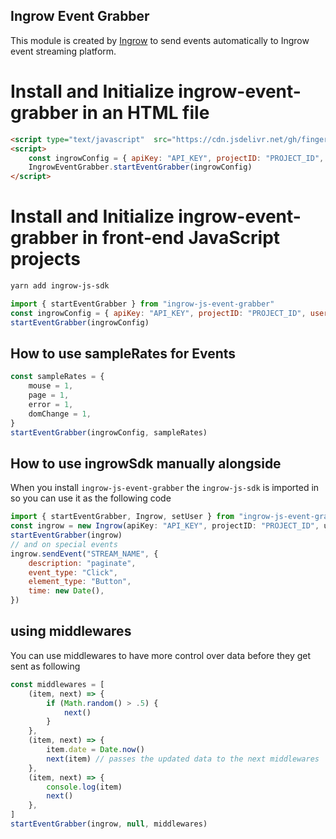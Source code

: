 ## Ingrow Event Grabber
This module is created by [Ingrow](https://ingrow.co) to send events automatically to Ingrow event streaming platform.

# Install and Initialize ingrow-event-grabber in an HTML file
```HTML
<script type="text/javascript"  src="https://cdn.jsdelivr.net/gh/fingerpich/ingrow-web-event-grabber@latest/dist/bundle.min.js"></script>
<script>
    const ingrowConfig = { apiKey: "API_KEY", projectID: "PROJECT_ID", userID: "" }
    IngrowEventGrabber.startEventGrabber(ingrowConfig)
</script>
```

# Install and Initialize ingrow-event-grabber in front-end JavaScript projects

```sh
yarn add ingrow-js-sdk
```
```js
import { startEventGrabber } from "ingrow-js-event-grabber"
const ingrowConfig = { apiKey: "API_KEY", projectID: "PROJECT_ID", userID: "" }
startEventGrabber(ingrowConfig)
```

## How to use sampleRates for Events
```js
const sampleRates = {
    mouse = 1, 
    page = 1,
    error = 1,
    domChange = 1,
}
startEventGrabber(ingrowConfig, sampleRates)
```

## How to use ingrowSdk manually alongside
When you install `ingrow-js-event-grabber` the `ingrow-js-sdk` is imported in so you can use it as the following code

```js
import { startEventGrabber, Ingrow, setUser } from "ingrow-js-event-grabber"
const ingrow = new Ingrow(apiKey: "API_KEY", projectID: "PROJECT_ID", user: "" )
startEventGrabber(ingrow)
// and on special events
ingrow.sendEvent("STREAM_NAME", {
    description: "paginate",
    event_type: "Click",
    element_type: "Button",
    time: new Date(),
})
```

## using middlewares
You can use middlewares to have more control over data before they get sent as following
```js
const middlewares = [
    (item, next) => {
        if (Math.random() > .5) {
            next()
        }
    },
    (item, next) => {
        item.date = Date.now()
        next(item) // passes the updated data to the next middlewares
    },
    (item, next) => {
        console.log(item)
        next() 
    },
]
startEventGrabber(ingrow, null, middlewares)
```
